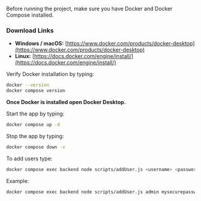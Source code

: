 Before running the project, make sure you have Docker and Docker Compose installed.

### Download Links

- **Windows / macOS:** [https://www.docker.com/products/docker-desktop](https://www.docker.com/products/docker-desktop)
- **Linux:** [https://docs.docker.com/engine/install/](https://docs.docker.com/engine/install/)

Verify Docker installation by typing:

```bash
docker --version
docker compose version
```

**Once Docker is installed open Docker Desktop.**

Start the app by typing:

```bash
docker compose up -d
```

Stop the app by typing:

```bash
docker compose down -v
```

To add users type:

```bash
docker compose exec backend node scripts/addUser.js <username> <password>
```

Example:

```bash
docker compose exec backend node scripts/addUser.js admin mysecurepassword
```
